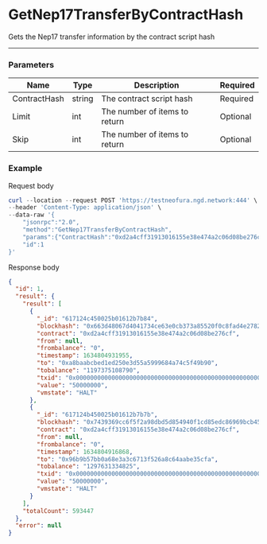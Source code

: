 # GetNep17TransferByContractHash
Gets the Nep17 transfer information by the contract script hash
<hr>

### Parameters

|    Name    | Type | Description | Required |
| ---------- | --- |    ------    | ----|
| ContractHash     | string|  The contract script hash| Required |
| Limit    | int|  The number of items to return| Optional|
| Skip    | int|  The number of items to return| Optional |



### Example

Request body

```powershell
curl --location --request POST 'https://testneofura.ngd.network:444' \
--header 'Content-Type: application/json' \
--data-raw '{
    "jsonrpc":"2.0",
    "method":"GetNep17TransferByContractHash",
    "params":{"ContractHash":"0xd2a4cff31913016155e38e474a2c06d08be276cf","Limit":2},
    "id":1
}'
```

Response body

```json
{
  "id": 1,
  "result": {
    "result": [
      {
        "_id": "617124c450025b01612b7b84",
        "blockhash": "0x663d48067d4041734ce63e0cb373a85520f0c8fad4e278234af8d7ba242e53bc",
        "contract": "0xd2a4cff31913016155e38e474a2c06d08be276cf",
        "from": null,
        "frombalance": "0",
        "timestamp": 1634804931955,
        "to": "0xa8baabcbed1ed250e3d55a5999684a74c5f49b90",
        "tobalance": "1197375108790",
        "txid": "0x0000000000000000000000000000000000000000000000000000000000000000",
        "value": "50000000",
        "vmstate": "HALT"
      },
      {
        "_id": "617124b450025b01612b7b7b",
        "blockhash": "0x7439369cc6f5f2a98dbd5d854940f1cd85edc86969bcb45964d9b42e5120dcd7",
        "contract": "0xd2a4cff31913016155e38e474a2c06d08be276cf",
        "from": null,
        "frombalance": "0",
        "timestamp": 1634804916868,
        "to": "0x96b9b57bb0a68e3a3c6713f526a8c64aabe35cfa",
        "tobalance": "1297631334825",
        "txid": "0x0000000000000000000000000000000000000000000000000000000000000000",
        "value": "50000000",
        "vmstate": "HALT"
      }
    ],
    "totalCount": 593447
  },
  "error": null
}
```
